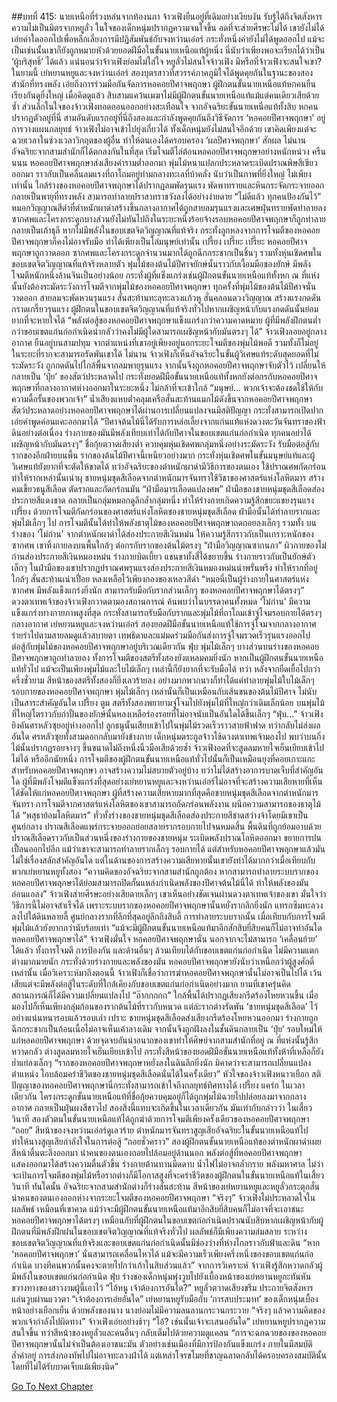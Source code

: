 ##บทที่ 415: นายเหนือที่ร่วงหล่นจากท้องนภา
จ้าวเฟิงยืนอยู่ที่เดิมอย่างเงียบงัน รับรู้ได้ถึงจิตสังหารความไม่เป็นมิตรจากหยูลั่ว
ในใจของเด็กหนุ่มปรากฏความจนใจขึ้น อดที่จะส่ายศีรษะไม่ได้
เขายังไม่ได้เอ่ยคำใดออกไปเพื่อหลีกเลี่ยงการมีปฏิสัมพันธ์กับจงหว่านเอ๋อร์ กระทั่งหนึ่งคำยังไม่ได้พูดออกไป
แม้จะเป็นเช่นนั้นเขาก็ยังถูกหมายหัวด้วยยอดฝีมือในขั้นนายเหนือแท้ผู้หนึ่ง นี่นับว่าเพียงพอจะเรียกได้ว่าเป็น ‘ผู้บริสุทธิ์’ ได้แล้ว
แน่นอนว่าจ้าวเฟิงย่อมไม่ใส่ใจ
หยูลั่วไม่สนใจจ้าวเฟิง มีหรือที่จ้าวเฟิงจะสนใจเขา?
ในยามนี้
เย่หยานหยูและจงหว่านเอ๋อร์ สองบุตรสาวที่สวรรค์ภาคภูมิใจได้พูดคุยกันในฐานะของสองสำนักที่ทรงพลัง เอ่ยถึงการร่วมมือกันจัดการหอคอยปีศาจพฤกษา
ผู้ฝึกตนขั้นนายเหนือแท้หกคนยืนเรียงกันดูยิ่งใหญ่ เมื่อคิดดูแล้ว สิบสามแคว้นเมฆาไม่มีผู้ฝึกตนขั้นนายเหนือแท้แม้แต่คนเดียวเสียด้วยซ้ำ
ส่วนลึกในใจของจ้าวเฟิงทอดถอนออกอย่างสะเทือนใจ
จากอัจฉริยะขั้นนายเหนือแท้ทั้งสิบ หกคนปรากฏตัวอยู่ที่นี่ สามอันดับแรกอยู่ที่นี่ถึงสองและกำลังพูดคุยกันถึงวิธีจัดการ ‘หอคอยปีศาจพฤกษา’ อยู่
การวางแผนกลยุทธ์ จ้าวเฟิงไม่อาจเข้าไปยุ่งเกี่ยวได้ ทั้งเด็กหนุ่มยังไม่สนใจอีกด้วย
เขาคิดเพียงแต่จะฉวยเวลาในช่วงเวลาวิกฤตของผู้อื่น ทำให้ตนเองได้ครอบครอง ‘ผลปีศาจพฤกษา’ สักผล
ไม่นาน
อัจฉริยะจากสามสำนักก็ได้ตกลงกันในที่สุด เริ่มโจมตีไล่ต้อนหอคอยปีศาจพฤกษาอย่างหนักหน่วง
ครืนนนน
หอคอยปีศาจพฤกษาส่งเสียงคำรามต่ำออกมา พุ่มไม้หนาแปลกประหลาดระเบิดปราณพิษสีเขียวออกมา ราวกับเป็นคลื่นลมแรงที่ถาโถมอยู่ท่ามกลางทะเลที่บ้าคลั่ง นับว่าเป็นภาพที่ยิ่งใหญ่
ไม่เพียงเท่านั้น
ใกล้ร่างของหอคอยปีศาจพฤกษาได้ปรากฏลมพัดรุนแรง พัดพาทรายและหินกระจัดกระจายออก กลายเป็นพายุที่ทรงพลัง สามารถทำลายปราสาทราชวังลงได้อย่างง่ายดาย
“ไม่ดีแล้ว ทุกคนป้องกันไว้”
หมอกวิญญาณสีดำที่ตำหนักผาดำสร้างขึ้นกลางอากาศได้ถูกสายลมรุนแรงและเศษฝุ่นทรายพัดทำลายลง
ซากศพและโครงกระดูกบางส่วนยังไม่ทันไปถึงในระยะหนึ่งร้อยจ้างรอบหอคอยปีศาจพฤกษาก็ถูกทำลายกลายเป็นเถ้าธุลี
หากไม่มีพลังในขอบเขตจิตวิญญาณที่แท้จริง กระทั่งลูกหลงจากการโจมตีของหอคอยปีศาจพฤกษาก็คงไม่อาจรับมือ ทำได้เพียงเป็นโล่มนุษย์เท่านั้น
เปรี้ยง เปรี๊ยะ เปรี๊ยะ
หอคอยปีศาจพฤกษาถูกวาดออก ซากศพและโครงกระดูกจำนวนมากได้ถูกฉีกกระชากเป็นชิ้นๆ รวมทั้งหุ่นเชิดศพในขอบเขตจิตวิญญาณที่แท้จริงหลายตัว
พุ่มไม้ของต้นไม้ปีศาจยักษ์นั้นราวกับเงื้อมมือของยักษ์ มีพลังโจมตีหนักหนึ่งล้านจินเป็นอย่างน้อย
กระทั่งผู้ที่แข็งแกร่งเช่นผู้ฝึกตนขั้นนายเหนือแท้ทั้งหก ณ ที่แห่งนั้นยังต้องระมัดระวังการโจมตีจากพุ่มไม้ของหอคอยปีศาจพฤกษา
ทุกครั้งที่พุ่มไม้ของต้นไม้ปีศาจนั่นวาดออก สายลมจะพัดหวนรุนแรง สั่นสะท้านทะลุทะลวงแก้วหู สั่นคลอนดวงวิญญาณ สร้างแรงกดดันกราดเกรี้ยวรุนแรง ผู้ฝึกตนในขอบเขตจิตวิญญาณที่แท้จริงทั่วไปหากเผชิญหน้ากับแรงกดดันนั้นย่อมยากที่จะหายใจได้
“พลังต่อสู้ของหอคอยปีศาจพฤกษาแข็งแกร่งกว่าความคาดหมาย ผู้ที่มีพลังฝึกตนต่ำกว่าขอบเขตแก่นก่อกำเนิดน่ากลัวว่าคงไม่มีผู้ใดสามารถเผชิญหน้ากับมันตรงๆ ได้”
จ้าวเฟิงลอยอยู่กลางอากาศ ยืนอยู่บนสามปทุม
จากตำแหน่งที่เขาอยู่เพียงอยู่นอกระยะโจมตีของพุ่มไม้พอดี รวมทั้งก็ไม่อยู่ในระยะที่รากจะสามารถรัดพันเขาได้
ไม่นาน
จ้าวเฟิงก็เห็นอัจฉริยะในขั้นผู้วิเศษแท้ระดับสุดยอดที่ไม่ระมัดระวัง ถูกกดดันไปใกล้พื้นจากลมพายุรุนแรง จากนั้นจึงถูกหอคอยปีศาจพฤกษาจับตัวไว้ เปลี่ยนให้กลายเป็น ‘ปุ๋ย’ ของสัตว์ประหลาดไป
กระทั่งยอดฝีมือขั้นนายเหนือแท้ทั้งหกยังต่อกรกับหอคอยปีศาจพฤกษาที่กลางอากาศห่างออกมาในระยะหนึ่ง ไม่กล้าที่จะเข้าใกล้
“มนุษย์... พวกเจ้าจะต้องชดใช้ให้กับความดื้อรั้นของพวกเจ้า”
น้ำเสียงแหบต่ำคลุมเครือสั่นสะท้านแมกไม้ดังขึ้นจากหอคอยปีศาจพฤกษา
สัตว์ประหลาดอย่างหอคอยปีศาจพฤกษาได้ผ่านการเปลี่ยนแปลงจนมีสติปัญญา กระทั่งสามารถเปิดปากเอ่ยคำพูดค่อนแคะออกมาได้
“ปีศาจต้นไม้นี่ได้รับการหล่อเลี้ยงจากแก่นแท้แห่งดวงตะวันจันทราของฟ้าดินอย่างต่อเนื่อง ร่างกายของมันมีพลังเทียบเท่าได้กับปีศาจในขอบเขตแก่นก่อกำเนิด ทุกคนอย่าได้เผชิญหน้ากับมันตรงๆ”
ชื่อกุ้ยตวาดเสียงต่ำ ควบคุมหุ่นเชิดศพกลุ่มหนึ่งอย่างระมัดระวัง รับมือต่อสู้กับรากของอีกฝ่ายบนพื้น
รากของต้นไม้ปีศาจนี้เหนียวอย่างมาก กระทั่งหุ่นเชิดศพในขั้นมนุษย์แท้และผู้วิเศษแท้ยังยากที่จะตัดให้ขาดได้
ทว่าอัจฉริยะของตำหนักผาดำมีวิธีการของตนเอง ใช้ปราณศพกัดกร่อนทำให้รากเหล่านั้นเน่าผุ
ชายหนุ่มชุดสีเลือดจากตำหนักมารจันทราใช้วิชาของศาสตร์แห่งโลหิตมาร สร้างคมเขี้ยวธนูสีเลือด ตัดรากและกัดกร่อนมัน
“ฝ่ามือมารเลือดแปลงศพ”
ฝ่ามือของชายหนุ่มชุดสีเลือดส่องประกายสีแดงชาด กลายเป็นกลุ่มหมอกดูลึกล้ำกลุ่มหนึ่ง ทำให้ร่างกายเกิดความรู้สึกขยะแขยงรุนแรง
เปรี้ยง
ด้วยการโจมตีกัดกร่อนของศาสตร์แห่งโลหิตของชายหนุ่มชุดสีเลือด ฝ่ามือนั้นได้ทำลายรากและพุ่มไม้เล็กๆ ไป
การโจมตีนั้นได้ทำให้พลังธาตุไม้ของหอคอยปีศาจพฤกษาถดถอยลงเล็กๆ
รวมทั้ง
บนร่างของ ‘โม่ก่าน’ จากตำหนักผาดำได้ส่องประกายสีเงินหม่น ให้ความรู้สึกราวกับเป็นเกราะหนักของซากศพ
เขาทิ้งกายลงบนพื้นใกล้ๆ ต่อกรกับรากของต้นไม้ตรงๆ
“ฝ่ามือวิญญาณซากนภา”
ผิวกายของโม่ก่านส่องประกายสีเงินหมองหม่น ร่างกายบิดเบี้ยว แขนขาทั้งสี่ได้ขยายขึ้น ร่างกายราวกับเป็นยักษ์ตัวเล็กๆ
ในฝ่ามือของเขาปรากฏปราณศพรุนแรงส่องประกายสีเงินหมองหม่นน่าพรั่นพรึง ทำให้รากที่อยู่ใกล้ๆ สั่นสะท้านเน่าเปื่อย หลงเหลือไว้เพียงกองของเหลวสีดำ
“หมอนี่เป็นผู้ร่างกายในศาสตร์แห่งซากศพ มีพลังแข็งแกร่งยิ่งนัก สามารถรับมือกับรากส่วนเล็กๆ ของหอคอยปีศาจพฤกษาได้ตรงๆ”
ดวงตาเทพเจ้าของจ้าวเฟิงกวาดตามองสถานการณ์ ค้นพบว่าในบรรดาคนทั้งหมด ‘โม่ก่าน’ มีความแข็งแกร่งทางกายภาพสูงที่สุด กระทั่งสามารถรับมือกับรากและพุ่มไม้ที่ถาโถมเข้าจู่โจมรอบกายได้ตรงๆ
กลางอากาศ
เย่หยานหยูและจงหว่านเอ๋อร์ สองยอดฝีมือขั้นนายเหนือแท้ใช้การจู่โจมจากกลางอากาศ ร่ายรำไปตามสายลมดูแล้วสบายตา เทพธิดาและแม่มดร่วมมือกันส่งการจู่โจมรวดเร็วรุนแรงออกไป ต่อสู้กับพุ่มไม้ของหอคอยปีศาจพฤกษาอยู่บริเวณเดียวกัน
ฟุ่บ
พุ่มไม้เล็กๆ บางส่วนบนร่างของหอคอยปีศาจพฤกษาถูกทำลายลง
ทั้งการโจมตีของสตรีทั้งสองยังแหลมคมยิ่งนัก หากเป็นผู้ฝึกตนขั้นนายเหนือแท้ทั่วไป แม้จะเป็นเพียงพุ่มไม้และใบไม้เล็กๆ เหล่านี้ก็ยังยากที่จะรับมือได้
ทว่า
หลังจากยืดเยื้อไปกว่าครึ่งชั่วยาม สีหน้าของสตรีทั้งสองก็ยิ่งเลวร้ายลง
อย่างมากพวกนางก็ทำได้แค่ทำลายพุ่มไม้ใบไม้เล็กๆ รอบกายของหอคอยปีศาจพฤกษา พุ่มไม้เล็กๆ เหล่านั้นก็เป็นเหมือนกับเส้นขนของต้นไม้ปีศาจ ไม่นับเป็นสาระสำคัญอันใด
เปรี้ยง ตูม
สตรีทั้งสองพยายามจู่โจมไปยังพุ่มไม้ที่ใหญ่กว่าเดิมเล็กน้อย บนพุ่มไม้ที่ใหญ่โตราวกับกำปั้นของยักษ์นั้นหลงเหลือร่องรอยที่ไม่อาจนับเป็นอันใดได้ขึ้นเล็กๆ
“ฟุ่บ...”
จ้าวเฟิงยิงคันศรหลัวซุยอยู่ห่างออกไป ลูกธนูนั้นเสียบเข้าไปในพุ่มไม้รวดเร็วราวสายฟ้าฟาด ทว่ากลับไม่ส่งผลอันใด
ศรหลัวซุยทั้งสามดอกกลับมายังข้างกาย เด็กหนุ่มตระกูลจ้าวใช้ดวงตาเทพเจ้ามองไป พบว่าบนกิ่งไม้นั้นปรากฏรอยจางๆ ขึ้นขนาดไม่ถึงหนึ่งนิ้วมือเสียด้วยซ้ำ
จ้าวเฟิงอดที่จะสูดลมหายใจเย็นเยียบเข้าไปไม่ได้
หรืออีกนัยหนึ่ง การโจมตีของผู้ฝึกตนขั้นนายเหนือแท้ทั่วไปนั้นก็เป็นเหมือนยุงที่คอยเกาะแกะสำหรับหอคอยปีศาจพฤกษา อาจสร้างความไม่สบายตัวอยู่บ้าง ทว่าไม่ได้สร้างอาการบาดเจ็บที่สำคัญอันใด
ผู้ที่มีพลังโจมตีแข็งแกร่งที่สุดอย่างเย่หยานหยูและจงหว่านเอ๋อร์ไม่อาจที่จะสร้างความเสียหายที่เห็นได้ชัดให้แก่หอคอยปีศาจพฤกษา
ผู้ที่สร้างความเสียหายมากที่สุดคือชายหนุ่มชุดสีเลือดจากตำหนักมารจันทรา การโจมตีจากศาสตร์แห่งโลหิตของเขาสามารถกัดกร่อนพลังงาน ผนึกความสามารถของธาตุไม้ได้
“พสุธาย้อมโลหิตมาร”
ทั่วทั้งร่างของชายหนุ่มชุดสีเลือดส่องประกายสีชาดสว่างจ้าโดยมีเขาเป็นศูนย์กลาง ปราณสีเลือดแพร่กระจายออกย่อยสลายรากรอบกายไปจนหมดสิ้น
พื้นดินที่ถูกย้อมอาบด้วยปราณสีเลือดราวกับเป็นส่วนหนึ่งของร่างกายของชายหนุ่ม ระเบิดพลังปราณโลหิตออกมา ขยายการปนเปื้อนออกไปอีก
แม้ว่าเขาจะสามารถทำลายรากเล็กๆ รอบกายได้ แต่สำหรับหอคอยปีศาจพฤกษาแล้วมันไม่ใช่เรื่องสลักสำคัญอันใด แต่ในด้านของการสร้างความเสียหายนั้นเขายังทำได้มากกว่าเมื่อเทียบกับพวกเย่หยานหยูทั้งสอง
“ความคิดของอัจฉริยะจากสามสำนักถูกต้อง หากสามารถทำลายระบบรากของหอคอยปีศาจพฤกษาได้ย่อมสามารถปิดกั้นแหล่งกำเนิดพลังของปีศาจต้นไม้นี่ได้ ทำให้พลังของมันอ่อนแอลง”
จ้าวเฟิงส่ายศีรษะอย่างเสียดายเล็กๆ
เขาเห็นอย่างชัดเจนผ่านดวงตาเทพเจ้าของเขา มั่นใจว่าวิธีการนี้ไม่อาจสำเร็จได้
เพราะระบบรากของหอคอยปีศาจพฤกษานั้นหยั่งรากลึกยิ่งนัก แทรกซึมทะลวงลงไปใต้ดินหลายลี้ ศูนย์กลางรากที่ลึกที่สุดอยู่ลึกถึงสิบลี้
การทำลายระบบรากนั้น เมื่อเทียบกับการโจมตีพุ่มไม้แล้วยังยากกว่านับร้อยเท่า
“แม้จะมีผู้ฝึกตนขั้นนายเหนือแท้มาอีกสักสิบยี่สิบคนก็ไม่อาจทำอันใดหอคอยปีศาจพฤกษาได้”
จ้าวเฟิงมั่นใจ
หอคอยปีศาจพฤกษานั่น นอกจากจะไม่สามารถ ‘เคลื่อนย้าย’ ได้แล้ว ทั้งการโจมตี การป้องกัน และด้านอื่นๆ ล้วนเทียบได้กับขอบเขตแก่นก่อกำเนิด ไม่มีความแตกต่างมากมายนัก
กระทั่งด้วยร่างกายและพลังของมัน หอคอยปีศาจพฤกษายังนับว่าเหนือกว่าผู้สูงศักดิ์เหล่านั้น
เมื่อวิเคราะห์มาถึงตอนนี้ จ้าวเฟิงก็เชื่อว่าการฆ่าหอคอยปีศาจพฤกษานั้นไม่อาจเป็นไปได้ เว้นเสียแต่จะมีพลังต่อสู้ในระดับที่ใกล้เคียงกับขอบเขตแก่นก่อกำเนิดอย่างมาก
ยามที่เขาครุ่นคิด สถานการณ์ก็ได้มีความเปลี่ยนแปลงไป
“อ๊ากกกกก”
ใกล้พื้นได้ปรากฏเสียงกรีดร้องโหยหวนขึ้น
เมื่อมองไปก็เห็นเพียงกลุ่มก้อนของรากต้นไม้ที่ราวกับหนวด แต่ล่ะรากต่างรัดพัน ‘ชายหนุ่มชุดสีเลือด’ ไว้อย่างแน่นหนารอบแล้วรอบเล่า
เปราะ
ชายหนุ่มชุดสีเลือดส่งเสียงกรีดร้องโหยหวนออกมา ร่างกายถูกฉีกกระชากเป็นก้อนเนื้อไม่อาจเห็นเค้าลางเดิม จากนั้นจึงถูกฝังลงในชั้นดินกลายเป็น ‘ปุ๋ย’ รอบใหม่ให้แก่หอคอยปีศาจพฤกษา
ด้วยจุดจบอันน่าอนาถของเขาทำให้ศิษย์จากสามสำนักที่อยู่ ณ ที่แห่งนั้นรู้สึกหวาดกลัว ต่างสูดลมหายใจเย็นเยียบเข้าไป
กระทั่งสีหน้าของยอดฝีมือขั้นนายเหนือแท้ทั้งห้าที่เหลือก็ยังย่ำแย่ลงเล็กๆ
“รากของหอคอยปีศาจพฤกษาหยั่งลงในดินลึกยิ่งนัก มิคาดว่าจะสามารถเปลี่ยนแปลงตำแหน่ง โอบล้อมคร่าชีวิตของชายหนุ่มชุดสีเลือดนั่นได้ในครั้งเดียว”
หัวใจของจ้าวเฟิงหนาวเยือก
สติปัญญาของหอคอยปีศาจพฤกษานี่กระทั่งสามารถเข้าใจถึงกลยุทธ์ทิศทางได้
เปรี้ยง แคร่ก
ในเวลาเดียวกัน โครงกระดูกขั้นนายเหนือแท้ที่ชื่อกุ้ยควบคุมอยู่ก็ได้ถูกพุ่มไม้ฉวยไปปล่อยลงมาจากกลางอากาศ กลายเป็นฝุ่นผงสีขาวไป
สองสิ่งนี้แทบจะเกิดขึ้นในเวลาเดียวกัน
มันเท่ากับกล่าวว่า ในเสี้ยววินาที สองตัวตนในขั้นนายเหนือแท้ได้ถูกฆ่าด้วยการโจมตีเพียงครั้งเดียวของหอคอยปีศาจพฤกษา
“ถอย”
สีหน้าของจงหว่านเอ๋อร์ดูเลวร้าย
ตำหนักมารจันทราสูญเสียอัจฉริยะในขั้นนายเหนือแท้ไป ทำให้นางสูญเสียกำลังใจในการต่อสู้
“ถอยชั่วคราว”
สองผู้ฝึกตนขั้นนายเหนือแท้ของตำหนักผาดำเผยสีหน้าตื่นตะลึงออกมา นำคนของตนเองถอยไปล้อมอยู่ด้านนอก
พลังต่อสู้ที่หอคอยปีศาจพฤกษาแสดงออกมาได้สร้างความตื่นตัวขึ้น ร่างกายต้านทานมีดดาบ น้ำไฟไม่อาจกล้ำกราย พลังมหาศาล ไม่ว่าจะเป้นการโจมตีของพุ่มไม้หรือรากต่างก็มีโอกาสสูงที่จะคร่าชีวิตของผู้ฝึกตนในขั้นนายเหนือแท้ในเสี้ยววินาที
ทันใดนั้น
อัจฉริยะจากสามสำนักต่างก็ร่างสั่นสะท้าน
สีหน้าของเย่หยานหยูและหยูลั่วกระตุกสั่น นำคนของตนเองออกห่างจากระยะโจมตีของหอคอยปีศาจพฤกษา
“จริงๆ”
จ้าวเฟิงไม่ประหลาดใจในผลลัพธ์
เหมือนที่เขาคาด แม้ว่าจะมีผู้ฝึกตนขั้นนายเหนือแท้มาอีกสิบยี่สิบคนก็ไม่อาจที่จะเอาชนะหอคอยปีศาจพฤกษาได้ตรงๆ
เหมือนกับที่ผู้ฝึกตนในขอบเขตก่อกำเนิดปราณนับสิบหากเผชิญหน้ากับผู้ฝึกตนที่มีพลังฝึกฝนในขอบเขตจิตวิญญาณที่แท้จริงทั่วไป ผลลัพธ์ก็มีเพียงความล่มสลาย
ระหว่างขอบเขตจิตวิญญาณที่แท้จริงและขอบเขตแก่นก่อกำเนิดนั้นมีช่องว่างที่ห่างไกลราวกับฟ้าและดิน
“หาก ‘หอคอยปีศาจพฤกษา’ นั่นสามารถเคลื่อนไหวได้ แม้จะมีความเร็วเพียงครึ่งหนึ่งของขอบเขตแก่นก่อกำเนิด บางทีคนพวกนั้นคงจะตายไปกว่าเก้าในสิบส่วนแล้ว”
จากการวิเคราะห์ จ้าวเฟิงรู้สึกหวาดกลัวผู้มีพลังในขอบเขตแก่นก่อกำเนิด
ฟุ่บ
ร่างของเด็กหนุ่มพุ่งวูบไปยังเบื้องหน้าของเย่หยานหยูกะทันหัน ขวางทางของสาวงามผู้นี้เอาไว้
“ไอ้หนู เจ้าต้องการอันใด?”
หยูลั่วตวาดเสียงขรึม ประกายจิตสังหารแล่นวูบผ่านแววตา
“เจ้าต้องการเอ่ยอันใด”
เย่หยานหยูรับมือกับ ‘การสบประมาท’ ของเด็กหนุ่มเบื้องหน้าอย่างเยือกเย็น ด้วยพลังของนาง นางย่อมไม่มีความลนลานกระวนกระวาย
“จริงๆ แล้วความคิดของพวกเจ้ากำลังไปผิดทาง”
จ้าวเฟิงเอ่ยอย่างช้าๆ
“โอ้? เช่นนั้นเจ้าจะเสนออันใด”
เย่หยานหยูปรากฏความสนใจขึ้น ทว่าสีหน้าของหยูลั่วและคนอื่นๆ กลับเต็มไปด้วยความดูแคลน
“การจะฉกฉวยของของหอคอยปีศาจพฤกษานั้นไม่จำเป็นต้องเอาชนะมัน ตัวอย่างเช่นเมืองที่มีการป้องกันแข็งแกร่ง ภายในมีสมบัติล้ำค่าอยู่ การส่งกองทัพไปไม่อาจทะลวงฝ่าได้ แต่เหล่าโจรขโมยที่ชาญฉลาดกลับได้ครอบครองสมบัตินั้นโดยที่ไม่ได้รับบาดเจ็บแม้เพียงนิด”






[Go To Next Chapter]( ./195.md)